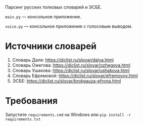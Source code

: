 Парсинг русских толковых словарей и ЭСБЕ.

<code>main.py</code> — консольное приложение.

<code>voice.py</code> — консольное приложение с голосовым выводом.

<h1>Источники словарей</h1>
<ol>
<li>Словарь Даля: <a href="https://diclist.ru/slovar/dalya.html">https://diclist.ru/slovar/dalya.html</a></li>
<li>Словарь Ожегова: <a href="https://diclist.ru/slovar/ozhegova.html">https://diclist.ru/slovar/ozhegova.html</a></li>
<li>Словарь Ушакова: <a href="https://diclist.ru/slovar/ushakova.html">https://diclist.ru/slovar/ushakova.html</a></li>
<li>Словарь Ефремовой: <a href="https://diclist.ru/slovar/efremovoy.html">https://diclist.ru/slovar/efremovoy.html</a></li>
<li>ЭСБЕ: <a href="https://diclist.ru/slovar/brokgauza-efrona.html">https://diclist.ru/slovar/brokgauza-efrona.html</a></li>
</ol>

<h1>Требования</h1>
Запустите <code>requirements.cmd</code> на Windows или <code>pip install -r requirements.txt</code>
